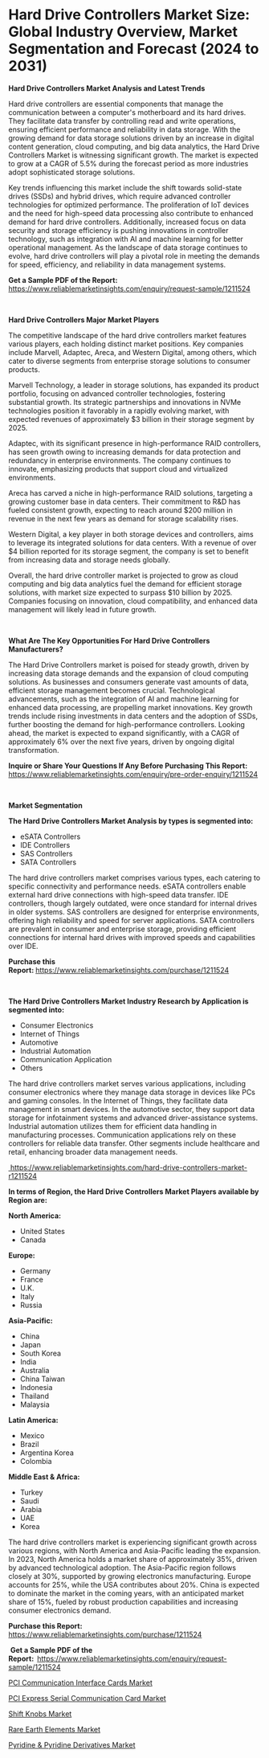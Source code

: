 <p><h1>Hard Drive Controllers Market Size: Global Industry Overview, Market Segmentation and Forecast (2024 to 2031)</h1></p><p><strong>Hard Drive Controllers Market Analysis and Latest Trends</strong></p>
<p><p>Hard drive controllers are essential components that manage the communication between a computer's motherboard and its hard drives. They facilitate data transfer by controlling read and write operations, ensuring efficient performance and reliability in data storage. With the growing demand for data storage solutions driven by an increase in digital content generation, cloud computing, and big data analytics, the Hard Drive Controllers Market is witnessing significant growth. The market is expected to grow at a CAGR of 5.5% during the forecast period as more industries adopt sophisticated storage solutions.</p><p>Key trends influencing this market include the shift towards solid-state drives (SSDs) and hybrid drives, which require advanced controller technologies for optimized performance. The proliferation of IoT devices and the need for high-speed data processing also contribute to enhanced demand for hard drive controllers. Additionally, increased focus on data security and storage efficiency is pushing innovations in controller technology, such as integration with AI and machine learning for better operational management. As the landscape of data storage continues to evolve, hard drive controllers will play a pivotal role in meeting the demands for speed, efficiency, and reliability in data management systems.</p></p>
<p><strong>Get a Sample PDF of the Report:&nbsp;</strong> <a href="https://www.reliablemarketinsights.com/enquiry/request-sample/1211524?utm_campaign=1282&utm_medium=2&utm_source=Github&utm_content=ia&utm_term=05102024&utm_id=hard-drive-controllers">https://www.reliablemarketinsights.com/enquiry/request-sample/1211524</a></p>
<p>&nbsp;</p>
<p><strong>Hard Drive Controllers Major Market Players</strong></p>
<p><p>The competitive landscape of the hard drive controllers market features various players, each holding distinct market positions. Key companies include Marvell, Adaptec, Areca, and Western Digital, among others, which cater to diverse segments from enterprise storage solutions to consumer products.</p><p>Marvell Technology, a leader in storage solutions, has expanded its product portfolio, focusing on advanced controller technologies, fostering substantial growth. Its strategic partnerships and innovations in NVMe technologies position it favorably in a rapidly evolving market, with expected revenues of approximately $3 billion in their storage segment by 2025.</p><p>Adaptec, with its significant presence in high-performance RAID controllers, has seen growth owing to increasing demands for data protection and redundancy in enterprise environments. The company continues to innovate, emphasizing products that support cloud and virtualized environments.</p><p>Areca has carved a niche in high-performance RAID solutions, targeting a growing customer base in data centers. Their commitment to R&D has fueled consistent growth, expecting to reach around $200 million in revenue in the next few years as demand for storage scalability rises.</p><p>Western Digital, a key player in both storage devices and controllers, aims to leverage its integrated solutions for data centers. With a revenue of over $4 billion reported for its storage segment, the company is set to benefit from increasing data and storage needs globally.</p><p>Overall, the hard drive controller market is projected to grow as cloud computing and big data analytics fuel the demand for efficient storage solutions, with market size expected to surpass $10 billion by 2025. Companies focusing on innovation, cloud compatibility, and enhanced data management will likely lead in future growth.</p></p>
<p>&nbsp;</p>
<p><strong>What Are The Key Opportunities For Hard Drive Controllers Manufacturers?</strong></p>
<p><p>The Hard Drive Controllers market is poised for steady growth, driven by increasing data storage demands and the expansion of cloud computing solutions. As businesses and consumers generate vast amounts of data, efficient storage management becomes crucial. Technological advancements, such as the integration of AI and machine learning for enhanced data processing, are propelling market innovations. Key growth trends include rising investments in data centers and the adoption of SSDs, further boosting the demand for high-performance controllers. Looking ahead, the market is expected to expand significantly, with a CAGR of approximately 6% over the next five years, driven by ongoing digital transformation.</p></p>
<p><strong>Inquire or Share Your Questions If Any Before Purchasing This Report:</strong> <a href="https://www.reliablemarketinsights.com/enquiry/pre-order-enquiry/1211524?utm_campaign=1282&utm_medium=2&utm_source=Github&utm_content=ia&utm_term=05102024&utm_id=hard-drive-controllers">https://www.reliablemarketinsights.com/enquiry/pre-order-enquiry/1211524</a></p>
<p>&nbsp;</p>
<p><strong>Market Segmentation</strong></p>
<p><strong>The Hard Drive Controllers Market Analysis by types is segmented into:</strong></p>
<p><ul><li>eSATA Controllers</li><li>IDE Controllers</li><li>SAS Controllers</li><li>SATA Controllers</li></ul></p>
<p><p>The hard drive controllers market comprises various types, each catering to specific connectivity and performance needs. eSATA controllers enable external hard drive connections with high-speed data transfer. IDE controllers, though largely outdated, were once standard for internal drives in older systems. SAS controllers are designed for enterprise environments, offering high reliability and speed for server applications. SATA controllers are prevalent in consumer and enterprise storage, providing efficient connections for internal hard drives with improved speeds and capabilities over IDE.</p></p>
<p><strong>Purchase this Report:&nbsp;</strong><a href="https://www.reliablemarketinsights.com/purchase/1211524?utm_campaign=1282&utm_medium=2&utm_source=Github&utm_content=ia&utm_term=05102024&utm_id=hard-drive-controllers">https://www.reliablemarketinsights.com/purchase/1211524</a></p>
<p>&nbsp;</p>
<p><strong>The Hard Drive Controllers Market Industry Research by Application is segmented into:</strong></p>
<p><ul><li>Consumer Electronics</li><li>Internet of Things</li><li>Automotive</li><li>Industrial Automation</li><li>Communication Application</li><li>Others</li></ul></p>
<p><p>The hard drive controllers market serves various applications, including consumer electronics where they manage data storage in devices like PCs and gaming consoles. In the Internet of Things, they facilitate data management in smart devices. In the automotive sector, they support data storage for infotainment systems and advanced driver-assistance systems. Industrial automation utilizes them for efficient data handling in manufacturing processes. Communication applications rely on these controllers for reliable data transfer. Other segments include healthcare and retail, enhancing broader data management needs.</p></p>
<p><a href="https://www.reliablemarketinsights.com/hard-drive-controllers-market-r1211524?utm_campaign=1282&utm_medium=2&utm_source=Github&utm_content=ia&utm_term=05102024&utm_id=hard-drive-controllers">&nbsp;https://www.reliablemarketinsights.com/hard-drive-controllers-market-r1211524</a></p>
<p><strong>In terms of Region, the Hard Drive Controllers Market Players available by Region are:</strong></p>
<p>
    <p> <strong> North America: </strong>
        <ul>
            <li>United States</li>
            <li>Canada</li>
        </ul>
        </p> 
    <p> <strong> Europe: </strong>
        <ul>
            <li>Germany</li>
            <li>France</li>
            <li>U.K.</li>
            <li>Italy</li>
            <li>Russia</li>
        </ul>
        </p> 
    <p> <strong> Asia-Pacific: </strong>
        <ul>
            <li>China</li>
            <li>Japan</li>
            <li>South Korea</li>
            <li>India</li>
            <li>Australia</li>
            <li>China Taiwan</li>
            <li>Indonesia</li>
            <li>Thailand</li>
            <li>Malaysia</li>
        </ul>
        </p> 
    <p> <strong> Latin America: </strong>
        <ul>
            <li>Mexico</li>
            <li>Brazil</li>
            <li>Argentina Korea</li>
            <li>Colombia</li>
        </ul>
        </p> 
    <p> <strong> Middle East & Africa: </strong>
        <ul>
            <li>Turkey</li>
            <li>Saudi</li>
            <li>Arabia</li>
            <li>UAE</li>
            <li>Korea</li>
        </ul>
    </p>
    </p>
<p><p>The hard drive controllers market is experiencing significant growth across various regions, with North America and Asia-Pacific leading the expansion. In 2023, North America holds a market share of approximately 35%, driven by advanced technological adoption. The Asia-Pacific region follows closely at 30%, supported by growing electronics manufacturing. Europe accounts for 25%, while the USA contributes about 20%. China is expected to dominate the market in the coming years, with an anticipated market share of 15%, fueled by robust production capabilities and increasing consumer electronics demand.</p></p>
<p><strong>Purchase this Report: </strong><a href="https://www.reliablemarketinsights.com/purchase/1211524?utm_campaign=1282&utm_medium=2&utm_source=Github&utm_content=ia&utm_term=05102024&utm_id=hard-drive-controllers">https://www.reliablemarketinsights.com/purchase/1211524</a></p>
<p>&nbsp;<strong>Get a Sample PDF of the Report:&nbsp;&nbsp;</strong><a href="https://www.reliablemarketinsights.com/enquiry/request-sample/1211524?utm_campaign=1282&utm_medium=2&utm_source=Github&utm_content=ia&utm_term=05102024&utm_id=hard-drive-controllers">https://www.reliablemarketinsights.com/enquiry/request-sample/1211524</a></p>
<p><strong></strong></p>
<p><p><a href="https://issuu.com/reportprime-2/docs/pci-communication-interface-cards-m_8aec72bbab445b?utm_campaign=1282&utm_medium=2&utm_source=Github&utm_content=ia&utm_term=05102024&utm_id=hard-drive-controllers">PCI Communication Interface Cards Market</a></p><p><a href="https://issuu.com/reportprime-2/docs/pci-express-serial-communication-ca_6502742148ed52?utm_campaign=1282&utm_medium=2&utm_source=Github&utm_content=ia&utm_term=05102024&utm_id=hard-drive-controllers">PCI Express Serial Communication Card Market</a></p><p><a href="https://github.com/napierswinnyfg/Market-Research-Report-List-1/blob/main/shift-knobs-market.md?utm_campaign=1282&utm_medium=2&utm_source=Github&utm_content=ia&utm_term=05102024&utm_id=hard-drive-controllers">Shift Knobs Market</a></p><p><a href="https://www.linkedin.com/pulse/comprehensive-rare-earth-elements-market-report-segmentation-mnxue?utm_campaign=1282&utm_medium=2&utm_source=Github&utm_content=ia&utm_term=05102024&utm_id=hard-drive-controllers">Rare Earth Elements Market</a></p><p><a href="https://www.linkedin.com/pulse/trends-global-pyridine-derivatives-market-forecast-analysis-cxwze?utm_campaign=1282&utm_medium=2&utm_source=Github&utm_content=ia&utm_term=05102024&utm_id=hard-drive-controllers">Pyridine & Pyridine Derivatives Market</a></p></p>